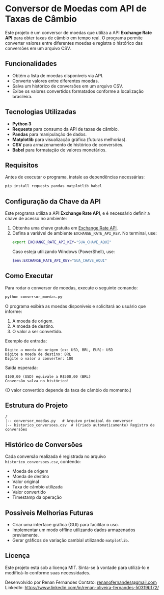 # Conversor de Moedas com API de Taxas de Câmbio

Este projeto é um conversor de moedas que utiliza a API **Exchange Rate API** para obter taxas de câmbio em tempo real. O programa permite converter valores entre diferentes moedas e registra o histórico das conversões em um arquivo CSV.

## Funcionalidades
- Obtém a lista de moedas disponíveis via API.
- Converte valores entre diferentes moedas.
- Salva um histórico de conversões em um arquivo CSV.
- Exibe os valores convertidos formatados conforme a localização brasileira.

## Tecnologias Utilizadas
- **Python 3**
- **Requests** para consumo da API de taxas de câmbio.
- **Pandas** para manipulação de dados.
- **Matplotlib** para visualização gráfica (futuras melhorias).
- **CSV** para armazenamento de histórico de conversões.
- **Babel** para formatação de valores monetários.

## Requisitos
Antes de executar o programa, instale as dependências necessárias:
```bash
pip install requests pandas matplotlib babel
```

## Configuração da Chave da API
Este programa utiliza a API **Exchange Rate API**, e é necessário definir a chave de acesso no ambiente:

1. Obtenha uma chave gratuita em [Exchange Rate API](https://www.exchangerate-api.com/).
2. Defina a variável de ambiente `EXCHANGE_RATE_API_KEY`. No terminal, use:
   ```bash
   export EXCHANGE_RATE_API_KEY="SUA_CHAVE_AQUI"
   ```
   Caso esteja utilizando Windows (PowerShell), use:
   ```powershell
   $env:EXCHANGE_RATE_API_KEY="SUA_CHAVE_AQUI"
   ```

## Como Executar
Para rodar o conversor de moedas, execute o seguinte comando:
```bash
python conversor_moedas.py
```
O programa exibirá as moedas disponíveis e solicitará ao usuário que informe:
1. A moeda de origem.
2. A moeda de destino.
3. O valor a ser convertido.

Exemplo de entrada:
```
Digite a moeda de origem (ex: USD, BRL, EUR): USD
Digite a moeda de destino: BRL
Digite o valor a converter: 100
```
Saída esperada:
```
$100,00 (USD) equivale a R$500,00 (BRL)
Conversão salva no histórico!
```
(O valor convertido depende da taxa de câmbio do momento.)

## Estrutura do Projeto
```
/
|-- conversor_moedas.py   # Arquivo principal do conversor
|-- historico_conversoes.csv  # (Criado automaticamente) Registro de conversões
```

## Histórico de Conversões
Cada conversão realizada é registrada no arquivo `historico_conversoes.csv`, contendo:
- Moeda de origem
- Moeda de destino
- Valor original
- Taxa de câmbio utilizada
- Valor convertido
- Timestamp da operação

## Possíveis Melhorias Futuras
- Criar uma interface gráfica (GUI) para facilitar o uso.
- Implementar um modo offline utilizando dados armazenados previamente.
- Gerar gráficos de variação cambial utilizando `matplotlib`.

## Licença
Este projeto está sob a licença MIT. Sinta-se à vontade para utilizá-lo e modificá-lo conforme suas necessidades.

Desenvolvido por Renan Fernandes
Contato: renanofernandes@gmail.com
LinkedIn: https://www.linkedin.com/in/renan-oliveira-fernandes-50319b172/
